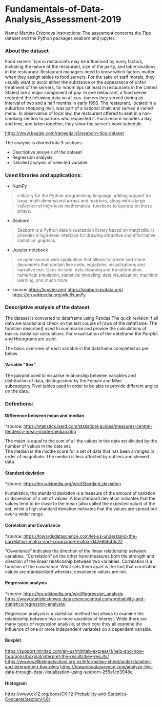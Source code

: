 # Fundamentals-of-Data-Analysis_Assessment-2019

Name: Martina Crkonova
Instructions: The assesment concerns the Tips dataset and the Python packages seaborn and jupyter.

### About the dataset

Food servers’ tips in restaurants may be influenced by many factors, including the nature of the restaurant, size of the party, and table locations in the restaurant. Restaurant managers need to know which factors matter when they assign tables to food servers. For the sake of staff morale, they usually want to avoid either the substance or the appearance of unfair treatment of the servers, for whom tips (at least in restaurants in the United States) are a major component of pay. In one restaurant, a food server recorded the following data on all cus- tomers they served during an interval of two and a half months in early 1990. The restaurant, located in a suburban shopping mall, was part of a national chain and served a varied menu. In observance of local law, the restaurant offered to seat in a non-smoking section to patrons who requested it. Each record includes a day and time, and taken together, they show the server’s work schedule.

https://www.kaggle.com/ranjeetjain3/seaborn-tips-dataset


The analysis is divided into 3 sections:
* Descriptive analysis of the dataset
* Regression analysis 
* Detailed analysis of selected variable



### Used libraries and applications:
* NumPy
>a library for the Python programming language, adding support for large, multi-dimensional arrays and matrices, along with a large collection of high-level mathematical functions to operate on these arrays. 
* Seaborn
>Seaborn is a Python data visualization library based on matplotlib. It provides a high-level interface for drawing attractive and informative statistical graphics.
* Jupyter notebook 
>an open-source web application that allows to create and share documents that contain live code, equations, visualizations and narrative text. Uses include: data cleaning and transformation, numerical simulation, statistical modeling, data visualization, machine learning, and much more.

* source: https://jupyter.org/
https://seaborn.pydata.org/
https://en.wikipedia.org/wiki/NumPy

### Descriptive analysis of the dataset

The dataset is converted to dataframe using Pandas.The quick revision if all data are loaded and check on the last couple of rows of the dataframe. The function describe() used to summarise and provide the calculations of basics statistical calculations. For visualisation of the dataframe the Pairplot and Histograms are used.

The basic overview of each variable in the dataframe completed as per below:

#### Variable "Sex"

The pairplot used to visualise relationship between variables and distribution of data, distinguished by the Female and Mlae subcategory.Pivot tables used in order to be able to provide different angles on the data. 

### Definitions:

#### Difference between mean and median

*source: https://statistics.laerd.com/statistical-guides/measures-central-tendency-mean-mode-median.php

The mean is equal to the sum of all the values in the data set divided by the number of values in the data set.<br/>
The median is the middle score for a set of data that has been arranged in order of magnitude. The median is less affected by outliers and skewed data.

#### Standard deviation

*source: https://en.wikipedia.org/wiki/Standard_deviation

In statistics, the standard deviation is a measure of the amount of variation or dispersion of a set of values. A low standard deviation indicates that the values tend to be close to the mean (also called the expected value) of the set, while a high standard deviation indicates that the values are spread out over a wider range

#### Corelation and Covariance

*source: https://towardsdatascience.com/let-us-understand-the-correlation-matrix-and-covariance-matrix-d42e6b643c22

“Covariance” indicates the direction of the linear relationship between variables. “Correlation” on the other hand measures both the strength and direction of the linear relationship between two variables. Correlation is a function of the covariance. What sets them apart is the fact that correlation values are standardized whereas, covariance values are not. 


#### Regression analysis

*source: https://en.wikipedia.org/wiki/Regression_analysis
https://www.statisticshowto.datasciencecentral.com/probability-and-statistics/regression-analysis/

Regression analysis is a statistical method that allows to examine the relationship between two or more varaibles of interest. While there are many types of regression analysis, at their core they all examine the influence of one or more independent variables on a dependent variable. 

#### Boxplot

https://support.minitab.com/en-us/minitab-express/1/help-and-how-to/graphs/boxplot/interpret-the-results/key-results/
https://www.wellbeingatschool.org.nz/information-sheet/understanding-and-interpreting-box-plots
https://towardsdatascience.com/analyze-the-data-through-data-visualization-using-seaborn-255e1cd3948e

#### Histogram

https://www.ck12.org/book/CK-12-Probability-and-Statistics-Concepts/section/4.6/